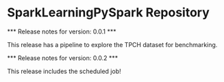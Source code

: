 # SparkLearningPySpark Repository

*** Release notes for version: 0.0.1 ***

This release has a pipeline to explore the TPCH dataset for benchmarking. 

*** Release notes for version: 0.0.2 ***

This release includes the scheduled job!